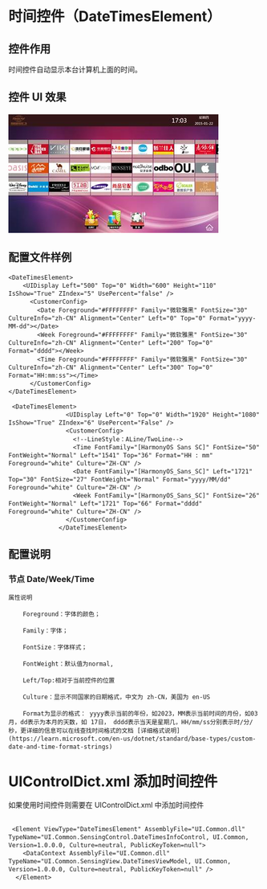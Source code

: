 # 时间控件（DateTimesElement）

## 控件作用

时间控件自动显示本台计算机上面的时间。

## 控件 UI 效果

![Placeholder](../images/DataTimesElement.png)

## 配置文件样例

```
<DateTimesElement>
	<UIDisplay Left="500" Top="0" Width="600" Height="110" IsShow="True" ZIndex="5" UsePercent="false" />
      <CustomerConfig>
        <Date Foreground="#FFFFFFFF" Family="微软雅黑" FontSize="30" CultureInfo="zh-CN" Alignment="Center" Left="0" Top="0" Format="yyyy-MM-dd"></Date>
        <Week Foreground="#FFFFFFFF" Family="微软雅黑" FontSize="30" CultureInfo="zh-CN" Alignment="Center" Left="200" Top="0" Format="dddd"></Week>
        <Time Foreground="#FFFFFFFF" Family="微软雅黑" FontSize="30" CultureInfo="zh-CN" Alignment="Center" Left="300" Top="0" Format="HH:mm:ss"></Time>
      </CustomerConfig>
</DateTimesElement>

```

```
 <DateTimesElement>
                <UIDisplay Left="0" Top="0" Width="1920" Height="1080" IsShow="True" ZIndex="6" UsePercent="False" />
                <CustomerConfig>
                  <!--LineStyle：ALine/TwoLine-->
                  <Time FontFamily="[HarmonyOS Sans SC]" FontSize="50" FontWeight="Normal" Left="1541" Top="36" Format="HH : mm" Foreground="white" Culture="ZH-CN" />
                  <Date FontFamily="[HarmonyOS_Sans_SC]" Left="1721" Top="30" FontSize="27" FontWeight="Normal" Format="yyyy/MM/dd" Foreground="white" Culture="ZH-CN" />
                  <Week FontFamily="[HarmonyOS_Sans_SC]" FontSize="26" FontWeight="Normal" Left="1721" Top="66" Format="dddd" Foreground="white" Culture="ZH-CN" />
                </CustomerConfig>
              </DateTimesElement>

```

## 配置说明

### 节点 Date/Week/Time

    属性说明

    	Foreground：字体的颜色；

    	Family：字体；

    	FontSize：字体样式；

    	FontWeight：默认值为normal,

    	Left/Top:相对于当前控件的位置

    	Culture：显示不同国家的日期格式，中文为 zh-CN，美国为 en-US

    	Format为显示的格式： yyyy表示当前的年份，如2023，MM表示当前时间的月份，如03月，dd表示为本月的天数，如 17日， dddd表示当天是星期几，HH/mm/ss分别表示时/分/秒，更详细的信息可以在线查找时间格式的文档 [详细格式说明](https://learn.microsoft.com/en-us/dotnet/standard/base-types/custom-date-and-time-format-strings)

# UIControlDict.xml 添加时间控件

如果使用时间控件则需要在 UIControlDict.xml 中添加时间控件

```

 <Element ViewType="DateTimesElement" AssemblyFile="UI.Common.dll" TypeName="UI.Common.SensingControl.DateTimesInfoControl, UI.Common, Version=1.0.0.0, Culture=neutral, PublicKeyToken=null">
    <DataContext AssemblyFile="UI.Common.dll" TypeName="UI.Common.SensingView.DateTimesViewModel, UI.Common, Version=1.0.0.0, Culture=neutral, PublicKeyToken=null" />
  </Element>
```
